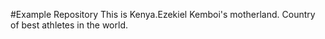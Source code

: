 #Example Repository
This is Kenya.Ezekiel Kemboi's motherland.
Country of best athletes in the world.